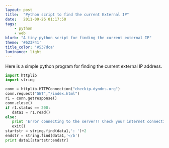 ```yaml
---
layout: post
title:  "Python script to find the current External IP"
date:   2011-09-26 01:17:50
tags:
    - python
    - web
blurb: "A tiny python script for finding the current external IP"
theme: '#623F41'
title_color: '#537dca'
luminance: light
---
```


Here is a simple python program for finding the current external IP address.

```python
import httplib
import string

conn = httplib.HTTPConnection("checkip.dyndns.org")
conn.request("GET","/index.html")
r1 = conn.getresponse()
conn.close()
if r1.status == 200:
   data1 = r1.read()
else:
   print 'Error connecting to the server!! Check your internet connection'
   exit()
startstr = string.find(data1,': ')+2
endstr = string.find(data1,'</b')
print data1[startstr:endstr]
```
